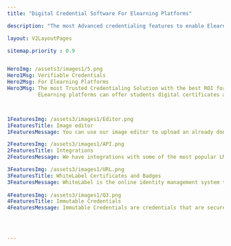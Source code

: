 ```yaml
---
title: "Digital Credential Software For Elearning Platforms"

description: "The most Advanced credentialing features to enable Elearning platform to start issuing verifiable digital badges and certificates "

layout: V2LayoutPages

sitemap.priority : 0.9


HeroImg: /assets3/images1/5.png
Hero1Msg: Verifiable Credentials
Hero2Msg: For Elearning Platforms
Hero3Msg: The most Trusted Credentialing Solution with the best ROI for online course providers.
          ELearning platforms can offer students digital certificates and badges as they progress during the course as well as after completion of the course.



1FeaturesImg: /assets3/images1/Editor.png
1FeaturesTitle: Image editor
1FeaturesMessage: You can use our image editor to upload an already done image or you can use our Canva integration to create one from scratch. Canva allows you to create designs more flexible and gives you more options for customizing your product.

2FeaturesImg: /assets3/images1/API.png
2FeaturesTitle: Integrations
2FeaturesMessage: We have integrations with some of the most popular LMS out there, so you can deploy automation using our API documentation or No code application like Zapier and Integrately will also help you. This eliminates the manual efforts.

3FeaturesImg: /assets3/images1/URL.png
3FeaturesTitle: WhiteLabel Certificates and Badges
3FeaturesMessage: WhiteLabel is the online identity management system that makes it easy to create, manage and promote your digital identity. WhiteLabel allows you to customize your credential page, your domain, logo, branding space, Emails and footer.
                  
4FeaturesImg: /assets3/images1/Q3.png
4FeaturesTitle: Immutable Credentials
4FeaturesMessage: Immutable Credentials are credentials that are secure, transparent, immutable and cryptographically verifiable. These credentials can be used to authenticate an identity from a service provider to a service consumer. With immutable credentials, you control the authentication process instead of the authentication provider. This means that once you have completed signing your credentials, you cannot change them without invalidating the signature and therefore destroying your ability to authenticate as yours




---
```

